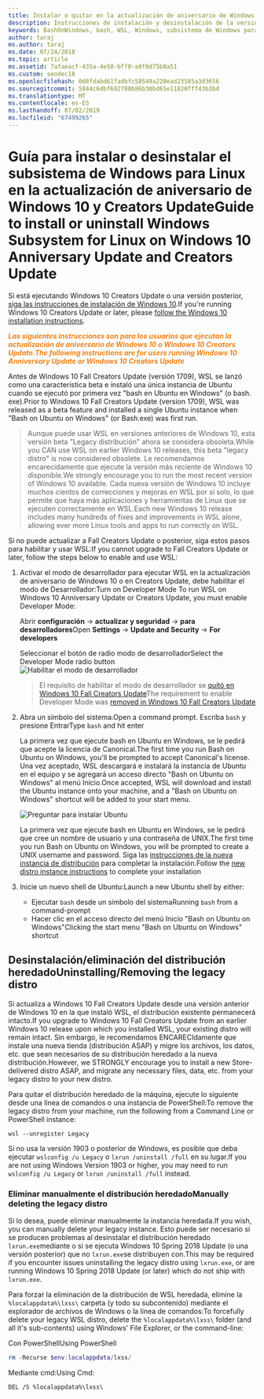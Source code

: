 ```yaml
---
title: Instalar o quitar en la actualización de aniversario de Windows 10 o en Creators Update
description: Instrucciones de instalación y desinstalación de la versión de distribución de la actualización de aniversario de Windows 10
keywords: BashOnWindows, bash, WSL, Windows, subsistema de Windows para Linux, windowssubsystem, Ubuntu, Debian, SuSE, Windows 10, heredado, beta, instalar, quitar, desinstalar, desinstalar, eliminar, desusado
author: taraj
ms.author: taraj
ms.date: 07/24/2018
ms.topic: article
ms.assetid: 7afaeacf-435a-4e58-bff0-a9f0d75b8a51
ms.custom: seodec18
ms.openlocfilehash: 0d8fdabd61fadbfc58549a220ead23585a3d3656
ms.sourcegitcommit: 5844c6dbf692780b86b30bd65e11820fff43b3bd
ms.translationtype: MT
ms.contentlocale: es-ES
ms.lasthandoff: 07/02/2019
ms.locfileid: "67499265"
---
```

# <a name="guide-to-install-or-uninstall-windows-subsystem-for-linux-on-windows-10-anniversary-update-and-creators-update"></a><span data-ttu-id="a9205-104">Guía para instalar o desinstalar el subsistema de Windows para Linux en la actualización de aniversario de Windows 10 y Creators Update</span><span class="sxs-lookup"><span data-stu-id="a9205-104">Guide to install or uninstall Windows Subsystem for Linux on Windows 10 Anniversary Update and Creators Update</span></span> 

<span data-ttu-id="a9205-105">Si está ejecutando Windows 10 Creators Update o una versión posterior, [siga las instrucciones de instalación de Windows 10](install-win10.md).</span><span class="sxs-lookup"><span data-stu-id="a9205-105">If you're running Windows 10 Creators Update or later, please [follow the Windows 10 installation instructions](install-win10.md).</span></span>

<span data-ttu-id="a9205-106"><strong><em><span style="color: #f28014">Las siguientes instrucciones son para los usuarios que ejecutan la actualización de aniversario de Windows 10 o Windows 10 Creators Update.</span></em></strong></span><span class="sxs-lookup"><span data-stu-id="a9205-106"><strong><em><span style="color: #f28014">The following instructions are for users running Windows 10 Anniversary Update or Windows 10 Creators Update</span></em></strong></span></span>

<span data-ttu-id="a9205-107">Antes de Windows 10 Fall Creators Update (versión 1709), WSL se lanzó como una característica beta e instaló una única instancia de Ubuntu cuando se ejecutó por primera vez "bash en Ubuntu en Windows" (o bash. exe).</span><span class="sxs-lookup"><span data-stu-id="a9205-107">Prior to Windows 10 Fall Creators Update (version 1709), WSL was released as a beta feature and installed a single Ubuntu instance when "Bash on Ubuntu on Windows" (or Bash.exe) was first run.</span></span>

> <span data-ttu-id="a9205-108">Aunque puede usar WSL en versiones anteriores de Windows 10, esta versión beta "Legacy distribución" ahora se considera obsoleta.</span><span class="sxs-lookup"><span data-stu-id="a9205-108">While you CAN use WSL on earlier Windows 10 releases, this beta "legacy distro" is now considered obsolete.</span></span> <span data-ttu-id="a9205-109">Le recomendamos encarecidamente que ejecute la versión más reciente de Windows 10 disponible.</span><span class="sxs-lookup"><span data-stu-id="a9205-109">We strongly encourage you to run the most recent version of Windows 10 available.</span></span> <span data-ttu-id="a9205-110">Cada nueva versión de Windows 10 incluye muchos cientos de correcciones y mejoras en WSL por sí solo, lo que permite que haya más aplicaciones y herramientas de Linux que se ejecuten correctamente en WSL.</span><span class="sxs-lookup"><span data-stu-id="a9205-110">Each new Windows 10 release includes many hundreds of fixes and improvements in WSL alone, allowing ever more Linux tools and apps to run correctly on WSL.</span></span>

<span data-ttu-id="a9205-111">Si no puede actualizar a Fall Creators Update o posterior, siga estos pasos para habilitar y usar WSL:</span><span class="sxs-lookup"><span data-stu-id="a9205-111">If you cannot upgrade to Fall Creators Update or later, follow the steps below to enable and use WSL:</span></span>

1. <span data-ttu-id="a9205-112">Activar el modo de desarrollador para ejecutar WSL en la actualización de aniversario de Windows 10 o en Creators Update, debe habilitar el modo de Desarrollador:</span><span class="sxs-lookup"><span data-stu-id="a9205-112">Turn on Developer Mode  To run WSL on Windows 10 Anniversary Update or Creators Update, you must enable Developer Mode:</span></span>

    <span data-ttu-id="a9205-113">Abrir **configuración** -> **actualizar y seguridad** -> **para desarrolladores**</span><span class="sxs-lookup"><span data-stu-id="a9205-113">Open **Settings** -> **Update and Security** -> **For developers**</span></span>

    <span data-ttu-id="a9205-114">Seleccionar el botón de radio modo de desarrollador</span><span class="sxs-lookup"><span data-stu-id="a9205-114">Select the Developer Mode radio button</span></span>  
    ![Habilitar el modo de desarrollador](media/updateAndSecurity.png)

    > <span data-ttu-id="a9205-116">El requisito de habilitar el modo de desarrollador se [quitó en Windows 10 Fall Creators Update](https://blogs.msdn.microsoft.com/commandline/2017/06/08/developer-mode-no-longer-required-for-windows-subsystem-for-linux/)</span><span class="sxs-lookup"><span data-stu-id="a9205-116">The requirement to enable Developer Mode was [removed in Windows 10 Fall Creators Update](https://blogs.msdn.microsoft.com/commandline/2017/06/08/developer-mode-no-longer-required-for-windows-subsystem-for-linux/)</span></span>

1. <span data-ttu-id="a9205-117">Abra un símbolo del sistema.</span><span class="sxs-lookup"><span data-stu-id="a9205-117">Open a command prompt.</span></span>  <span data-ttu-id="a9205-118">Escriba `bash` y presione Entrar</span><span class="sxs-lookup"><span data-stu-id="a9205-118">Type `bash` and hit enter</span></span>

    <span data-ttu-id="a9205-119">La primera vez que ejecute bash en Ubuntu en Windows, se le pedirá que acepte la licencia de Canonical.</span><span class="sxs-lookup"><span data-stu-id="a9205-119">The first time you run Bash on Ubuntu on Windows, you'll be prompted to accept Canonical's license.</span></span> <span data-ttu-id="a9205-120">Una vez aceptado, WSL descargará e instalará la instancia de Ubuntu en el equipo y se agregará un acceso directo "Bash on Ubuntu on Windows" al menú Inicio.</span><span class="sxs-lookup"><span data-stu-id="a9205-120">Once accepted, WSL will download and install the Ubuntu instance onto your machine, and a "Bash on Ubuntu on Windows" shortcut will be added to your start menu.</span></span>

    ![Preguntar para instalar Ubuntu](media/bashShellInstall.png)

    <span data-ttu-id="a9205-122">La primera vez que ejecute bash en Ubuntu en Windows, se le pedirá que cree un nombre de usuario y una contraseña de UNIX.</span><span class="sxs-lookup"><span data-stu-id="a9205-122">The first time you run Bash on Ubuntu on Windows, you will be prompted to create a UNIX username and password.</span></span> <span data-ttu-id="a9205-123">Siga las [instrucciones de la nueva instancia de distribución](initialize-distro.md) para completar la instalación.</span><span class="sxs-lookup"><span data-stu-id="a9205-123">Follow the [new distro instance instructions](initialize-distro.md) to complete your installation</span></span>

1. <span data-ttu-id="a9205-124">Inicie un nuevo shell de Ubuntu:</span><span class="sxs-lookup"><span data-stu-id="a9205-124">Launch a new Ubuntu shell by either:</span></span>
    * <span data-ttu-id="a9205-125">Ejecutar `bash` desde un símbolo del sistema</span><span class="sxs-lookup"><span data-stu-id="a9205-125">Running `bash` from a command-prompt</span></span>
    * <span data-ttu-id="a9205-126">Hacer clic en el acceso directo del menú Inicio "Bash on Ubuntu on Windows"</span><span class="sxs-lookup"><span data-stu-id="a9205-126">Clicking the start menu "Bash on Ubuntu on Windows" shortcut</span></span>

    
## <a name="uninstallingremoving-the-legacy-distro"></a><span data-ttu-id="a9205-127">Desinstalación/eliminación del distribución heredado</span><span class="sxs-lookup"><span data-stu-id="a9205-127">Uninstalling/Removing the legacy distro</span></span>
<span data-ttu-id="a9205-128">Si actualiza a Windows 10 Fall Creators Update desde una versión anterior de Windows 10 en la que instaló WSL, el distribución existente permanecerá intacto.</span><span class="sxs-lookup"><span data-stu-id="a9205-128">If you upgrade to Windows 10 Fall Creators Update from an earlier Windows 10 release upon which you installed WSL, your existing distro will remain intact.</span></span> <span data-ttu-id="a9205-129">Sin embargo, le recomendamos ENCARECIdamente que instale una nueva tienda (distribución ASAP) y migre los archivos, los datos, etc. que sean necesarios de su distribución heredado a la nueva distribución.</span><span class="sxs-lookup"><span data-stu-id="a9205-129">However, we STRONGLY encourage you to install a new Store-delivered distro ASAP, and migrate any necessary files, data, etc. from your legacy distro to your new distro.</span></span>

<span data-ttu-id="a9205-130">Para quitar el distribución heredado de la máquina, ejecute lo siguiente desde una línea de comandos o una instancia de PowerShell:</span><span class="sxs-lookup"><span data-stu-id="a9205-130">To remove the legacy distro from your machine, run the following from a Command Line or PowerShell instance:</span></span>

```console
wsl --unregister Legacy
```

<span data-ttu-id="a9205-131">Si no usa la versión 1903 o posterior de Windows, es posible que deba ejecutar `wslconfig /u Legacy` o `lxrun /uninstall /full` en su lugar.</span><span class="sxs-lookup"><span data-stu-id="a9205-131">If you are not using Windows Version 1903 or higher, you may need to run `wslconfig /u Legacy` or `lxrun /uninstall /full` instead.</span></span> 

### <a name="manually-deleting-the-legacy-distro"></a><span data-ttu-id="a9205-132">Eliminar manualmente el distribución heredado</span><span class="sxs-lookup"><span data-stu-id="a9205-132">Manually deleting the legacy distro</span></span>
<span data-ttu-id="a9205-133">Si lo desea, puede eliminar manualmente la instancia heredada.</span><span class="sxs-lookup"><span data-stu-id="a9205-133">If you wish, you can manually delete your legacy instance.</span></span> <span data-ttu-id="a9205-134">Esto puede ser necesario si se producen problemas al desinstalar el distribución heredado `lxrun.exe`mediante o si se ejecuta Windows 10 Spring 2018 Update (o una versión posterior) que no `lxrun.exe`se distribuyen con.</span><span class="sxs-lookup"><span data-stu-id="a9205-134">This may be required if you encounter issues uninstalling the legacy distro using `lxrun.exe`, or are running Windows 10 Spring 2018 Update (or later) which do not ship with `lxrun.exe`.</span></span>

<span data-ttu-id="a9205-135">Para forzar la eliminación de la distribución de WSL heredada, elimine la `%localappdata%\lxss\` carpeta (y todo su subcontenido) mediante el explorador de archivos de Windows o la línea de comandos:</span><span class="sxs-lookup"><span data-stu-id="a9205-135">To forcefully delete your legacy WSL distro, delete the `%localappdata%\lxss\` folder (and all it's sub-contents) using Windows' File Explorer, or the command-line:</span></span>

<span data-ttu-id="a9205-136">Con PowerShell</span><span class="sxs-lookup"><span data-stu-id="a9205-136">Using PowerShell</span></span>
```powershell
rm -Recurse $env:localappdata/lxss/
```

<span data-ttu-id="a9205-137">Mediante cmd:</span><span class="sxs-lookup"><span data-stu-id="a9205-137">Using Cmd:</span></span>
```console
DEL /S %localappdata%\lxss\
```
